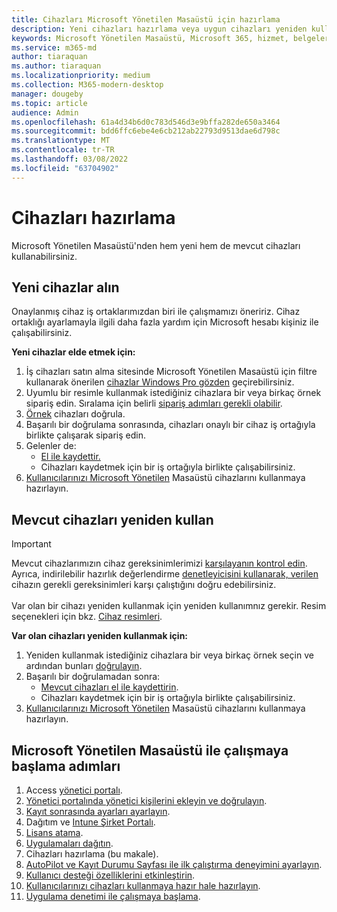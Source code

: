 ```yaml
---
title: Cihazları Microsoft Yönetilen Masaüstü için hazırlama
description: Yeni cihazları hazırlama veya uygun cihazları yeniden kullanma
keywords: Microsoft Yönetilen Masaüstü, Microsoft 365, hizmet, belgeler
ms.service: m365-md
author: tiaraquan
ms.author: tiaraquan
ms.localizationpriority: medium
ms.collection: M365-modern-desktop
manager: dougeby
ms.topic: article
audience: Admin
ms.openlocfilehash: 61a4d34b6d0c783d546d3e9bffa282de650a3464
ms.sourcegitcommit: bdd6ffc6ebe4e6cb212ab22793d9513dae6d798c
ms.translationtype: MT
ms.contentlocale: tr-TR
ms.lasthandoff: 03/08/2022
ms.locfileid: "63704902"
---
```

# <a name="prepare-devices"></a>Cihazları hazırlama

Microsoft Yönetilen Masaüstü'nden hem yeni hem de mevcut cihazları kullanabilirsiniz.

## <a name="obtain-new-devices"></a>Yeni cihazlar alın

Onaylanmış cihaz iş ortaklarımızdan biri ile çalışmamızı öneririz. Cihaz ortaklığı ayarlamayla ilgili daha fazla yardım için Microsoft hesabı kişiniz ile çalışabilirsiniz.

**Yeni cihazlar elde etmek için:**

1. İş cihazları satın alma sitesinde Microsoft Yönetilen Masaüstü için filtre kullanarak önerilen [cihazlar Windows Pro gözden](https://www.microsoft.com/windows/business/devices) geçirebilirsiniz.
1. Uyumlu bir resimle kullanmak istediğiniz cihazlara bir veya birkaç örnek sipariş edin. Sıralama için belirli [sipariş adımları gerekli olabilir](../service-description/device-images.md).
1. [Örnek](validate-device.md) cihazları doğrula.
1. Başarılı bir doğrulama sonrasında, cihazları onaylı bir cihaz iş ortağıyla birlikte çalışarak sipariş edin.
1. Gelenler de:
    - [El ile kaydettir.](manual-registration.md)
    - Cihazları kaydetmek için bir iş ortağıyla birlikte çalışabilirsiniz.
1. [Kullanıcılarınızı Microsoft Yönetilen](get-started-devices.md) Masaüstü cihazlarını kullanmaya hazırlayın.

## <a name="reuse-existing-devices"></a>Mevcut cihazları yeniden kullan

> [!IMPORTANT]
>Mevcut cihazlarımızın cihaz gereksinimlerimizi [karşılayanın kontrol edin](../service-description/device-requirements.md). Ayrıca, indirilebilir hazırlık değerlendirme [denetleyicisini kullanarak, verilen](../get-ready/readiness-assessment-downloadable.md) cihazın gerekli gereksinimleri karşı çalıştığını doğru edebilirsiniz. <br><br>Var olan bir cihazı yeniden kullanmak için yeniden kullanımnız gerekir. Resim seçenekleri için bkz. [Cihaz resimleri](../service-description/device-images.md).

**Var olan cihazları yeniden kullanmak için:**

1. Yeniden kullanmak istediğiniz cihazlara bir veya birkaç örnek seçin ve ardından bunları [doğrulayın](validate-device.md).
1. Başarılı bir doğrulamadan sonra:
    - [Mevcut cihazları el ile kaydettirin](manual-registration-existing-devices.md).
    - Cihazları kaydetmek için bir iş ortağıyla birlikte çalışabilirsiniz.
1. [Kullanıcılarınızı Microsoft Yönetilen](get-started-devices.md) Masaüstü cihazlarını kullanmaya hazırlayın.

## <a name="steps-to-get-started-with-microsoft-managed-desktop"></a>Microsoft Yönetilen Masaüstü ile çalışmaya başlama adımları

1. Access [yönetici portalı](access-admin-portal.md).
1. [Yönetici portalında yönetici kişilerini ekleyin ve doğrulayın](add-admin-contacts.md).
1. [Kayıt sonrasında ayarları ayarlayın](conditional-access.md).
1. Dağıtım ve [Intune Şirket Portalı](company-portal.md).
1. [Lisans atama](assign-licenses.md).
1. [Uygulamaları dağıtın](deploy-apps.md).
1. Cihazları hazırlama (bu makale).
1. [AutoPilot ve Kayıt Durumu Sayfası ile ilk çalıştırma deneyimini ayarlayın](esp-first-run.md).
1. [Kullanıcı desteği özelliklerini etkinleştirin](enable-support.md).
1. [Kullanıcılarınızı cihazları kullanmaya hazır hale hazırlayın](get-started-devices.md).
1. [Uygulama denetimi ile çalışmaya başlama](get-started-app-control.md).

